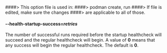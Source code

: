 ####> This option file is used in:
####> podman create, run
####> If file is edited, make sure the changes
####> are applicable to all of those.

#### **--health-startup-success**=_retries_

The number of successful runs required before the startup healthcheck will succeed and the regular healthcheck will begin. A value
of **0** means that any success will begin the regular healthcheck. The default is **0**.
